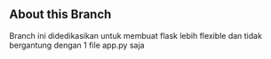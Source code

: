 ## About this Branch
Branch ini didedikasikan untuk membuat flask lebih flexible dan tidak bergantung dengan 1 file app.py saja
